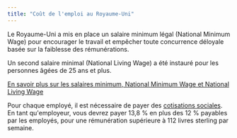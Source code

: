 ```yaml
---
title: "Coût de l'emploi au Royaume-Uni"
---
```


Le Royaume-Uni a mis en place un salaire minimum légal (National Minimum Wage) pour encourager le travail et empêcher toute concurrence déloyale basée sur la faiblesse des rémunérations.
 
Un second salaire minimal (National Living Wage) a été instauré pour les personnes âgées de 25 ans et plus.

[En savoir plus sur les salaires minimum, National Minimum Wage et National Living Wage](https://www.gov.uk/national-minimum-wage/who-gets-the-minimum-wage)

Pour chaque employé, il est nécessaire de payer des [cotisations sociales](https://www.gov.uk/national-insurance/overview). En tant qu'employeur, vous devrez payer 13,8 % en plus des 12 % payables par les employés, pour une rémunération supérieure à 112 livres sterling par semaine.
